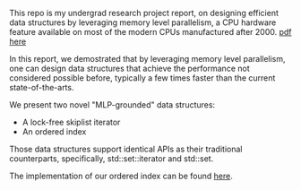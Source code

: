 This repo is my undergrad research project report, 
on designing efficient data structures by leveraging memory level parallelism,
a CPU hardware feature available on most of the modern CPUs manufactured after 2000.
[pdf here](https://github.com/sillycross/efficient-mlp/blob/master/main.pdf)

In this report, we demostrated that by leveraging memory level parallelism, 
one can design data structures that achieve the performance not considered possible before, 
typically a few times faster than the current state-of-the-arts. 

We present two novel "MLP-grounded" data structures:
* A lock-free skiplist iterator
* An ordered index

Those data structures support identical APIs as their traditional counterparts, 
specifically, std::set::iterator and std::set.

The implementation of our ordered index can be found [here](https://github.com/sillycross/mlpds).

